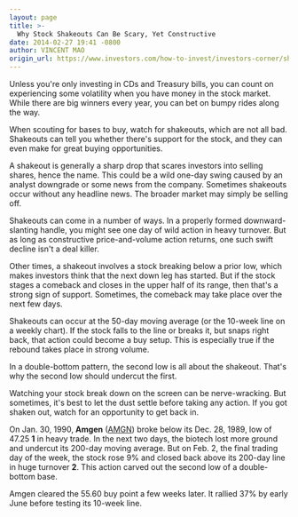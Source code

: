 ```yaml
---
layout: page
title: >-
  Why Stock Shakeouts Can Be Scary, Yet Constructive
date: 2014-02-27 19:41 -0800
author: VINCENT MAO
origin_url: https://www.investors.com/how-to-invest/investors-corner/shakeouts-can-show-supporting-action/
---
```


Unless you're only investing in CDs and Treasury bills, you can count on experiencing some volatility when you have money in the stock market. While there are big winners every year, you can bet on bumpy rides along the way.

When scouting for bases to buy, watch for shakeouts, which are not all bad. Shakeouts can tell you whether there's support for the stock, and they can even make for great buying opportunities.

A shakeout is generally a sharp drop that scares investors into selling shares, hence the name. This could be a wild one-day swing caused by an analyst downgrade or some news from the company. Sometimes shakeouts occur without any headline news. The broader market may simply be selling off.

Shakeouts can come in a number of ways. In a properly formed downward-slanting handle, you might see one day of wild action in heavy turnover. But as long as constructive price-and-volume action returns, one such swift decline isn't a deal killer.

Other times, a shakeout involves a stock breaking below a prior low, which makes investors think that the next down leg has started. But if the stock stages a comeback and closes in the upper half of its range, then that's a strong sign of support. Sometimes, the comeback may take place over the next few days.

Shakeouts can occur at the 50-day moving average (or the 10-week line on a weekly chart). If the stock falls to the line or breaks it, but snaps right back, that action could become a buy setup. This is especially true if the rebound takes place in strong volume.

In a double-bottom pattern, the second low is all about the shakeout. That's why the second low should undercut the first.

Watching your stock break down on the screen can be nerve-wracking. But sometimes, it's best to let the dust settle before taking any action. If you got shaken out, watch for an opportunity to get back in.

On Jan. 30, 1990, **Amgen** ([AMGN](https://research.investors.com/quote.aspx?symbol=AMGN)) broke below its Dec. 28, 1989, low of 47.25 **1** in heavy trade. In the next two days, the biotech lost more ground and undercut its 200-day moving average. But on Feb. 2, the final trading day of the week, the stock rose 9% and closed back above its 200-day line in huge turnover **2**. This action carved out the second low of a double-bottom base.

Amgen cleared the 55.60 buy point a few weeks later. It rallied 37% by early June before testing its 10-week line.
